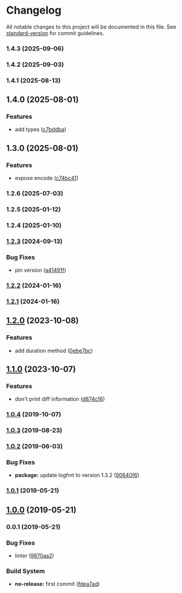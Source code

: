 # Changelog

All notable changes to this project will be documented in this file. See [standard-version](https://github.com/conventional-changelog/standard-version) for commit guidelines.

### 1.4.3 (2025-09-06)

### 1.4.2 (2025-09-03)

### 1.4.1 (2025-08-13)

## 1.4.0 (2025-08-01)


### Features

* add types ([c7bddba](https://github.com/Kikobeats/debug-logfmt/commit/c7bddbaed215472e466fd277471e05862e823846))

## 1.3.0 (2025-08-01)


### Features

* expose encode ([c74bc41](https://github.com/Kikobeats/debug-logfmt/commit/c74bc413fd0b773f672eb9d0baadee6fc2d2b32e))

### 1.2.6 (2025-07-03)

### 1.2.5 (2025-01-12)

### 1.2.4 (2025-01-10)

### [1.2.3](https://github.com/Kikobeats/debug-logfmt/compare/v1.2.2...v1.2.3) (2024-09-13)


### Bug Fixes

* pin version ([a41491f](https://github.com/Kikobeats/debug-logfmt/commit/a41491feee8961907d2c2286d62f5128ac17ce81))

### [1.2.2](https://github.com/Kikobeats/debug-logfmt/compare/v1.2.1...v1.2.2) (2024-01-16)

### [1.2.1](https://github.com/Kikobeats/debug-logfmt/compare/v1.2.0...v1.2.1) (2024-01-16)

## [1.2.0](https://github.com/Kikobeats/debug-logfmt/compare/v1.1.0...v1.2.0) (2023-10-08)


### Features

* add duration method ([0ebe7bc](https://github.com/Kikobeats/debug-logfmt/commit/0ebe7bc779d22adf96df072a4476332911bd5ff3))

## [1.1.0](https://github.com/Kikobeats/debug-logfmt/compare/v1.0.4...v1.1.0) (2023-10-07)


### Features

* don't print diff information ([d874c16](https://github.com/Kikobeats/debug-logfmt/commit/d874c1643f2fb428b0fda59187765a0cc946188d))

### [1.0.4](https://github.com/Kikobeats/debug-logfmt/compare/v1.0.3...v1.0.4) (2019-10-07)

### [1.0.3](https://github.com/Kikobeats/debug-logfmt/compare/v1.0.2...v1.0.3) (2019-08-23)

### [1.0.2](https://github.com/Kikobeats/debug-logfmt/compare/v1.0.1...v1.0.2) (2019-06-03)


### Bug Fixes

* **package:** update logfmt to version 1.3.2 ([90640f6](https://github.com/Kikobeats/debug-logfmt/commit/90640f6))



### [1.0.1](https://github.com/Kikobeats/debug-logfmt/compare/v1.0.0...v1.0.1) (2019-05-21)



## [1.0.0](https://github.com/Kikobeats/debug-logfmt/compare/v0.0.1...v1.0.0) (2019-05-21)



### 0.0.1 (2019-05-21)


### Bug Fixes

* linter ([9870aa2](https://github.com/Kikobeats/debug-logfmt/commit/9870aa2))


### Build System

* **no-release:** first commit ([fdea7ad](https://github.com/Kikobeats/debug-logfmt/commit/fdea7ad))
